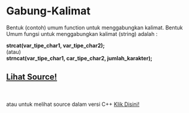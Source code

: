 # Gabung-Kalimat
Bentuk (contoh) umum function untuk menggabungkan kalimat.
Bentuk Umum fungsi untuk menggabungkan kalimat (string) adalah :

<b>strcat(var_tipe_char1, var_tipe_char2);</b>
<br>(atau)<br> 
<b>strncat(var_tipe_char1, car_tipe_char2, jumlah_karakter);</b>

<a href="https://github.com/RizkyKhapidsyah/Gabung-Kalimat-C/blob/master/Source.c" target="blank"> Lihat Source!</a>
-
<br><br>
atau untuk melihat source dalam versi C++ <a href="https://github.com/RizkyKhapidsyah/Gabung-Kalimat-Cpp/blob/master/Source.cpp" target="Blank"> Klik Disini! </a>
